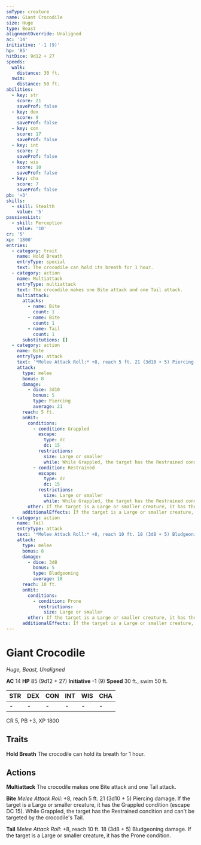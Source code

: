 ```yaml
---
smType: creature
name: Giant Crocodile
size: Huge
type: Beast
alignmentOverride: Unaligned
ac: '14'
initiative: '-1 (9)'
hp: '85'
hitDice: 9d12 + 27
speeds:
  walk:
    distance: 30 ft.
  swim:
    distance: 50 ft.
abilities:
  - key: str
    score: 21
    saveProf: false
  - key: dex
    score: 9
    saveProf: false
  - key: con
    score: 17
    saveProf: false
  - key: int
    score: 2
    saveProf: false
  - key: wis
    score: 10
    saveProf: false
  - key: cha
    score: 7
    saveProf: false
pb: '+3'
skills:
  - skill: Stealth
    value: '5'
passivesList:
  - skill: Perception
    value: '10'
cr: '5'
xp: '1800'
entries:
  - category: trait
    name: Hold Breath
    entryType: special
    text: The crocodile can hold its breath for 1 hour.
  - category: action
    name: Multiattack
    entryType: multiattack
    text: The crocodile makes one Bite attack and one Tail attack.
    multiattack:
      attacks:
        - name: Bite
          count: 1
        - name: Bite
          count: 1
        - name: Tail
          count: 1
      substitutions: []
  - category: action
    name: Bite
    entryType: attack
    text: '*Melee Attack Roll:* +8, reach 5 ft. 21 (3d10 + 5) Piercing damage. If the target is a Large or smaller creature, it has the Grappled condition (escape DC 15). While Grappled, the target has the Restrained condition and can''t be targeted by the crocodile''s Tail.'
    attack:
      type: melee
      bonus: 8
      damage:
        - dice: 3d10
          bonus: 5
          type: Piercing
          average: 21
      reach: 5 ft.
      onHit:
        conditions:
          - condition: Grappled
            escape:
              type: dc
              dc: 15
            restrictions:
              size: Large or smaller
              while: While Grappled, the target has the Restrained condition
          - condition: Restrained
            escape:
              type: dc
              dc: 15
            restrictions:
              size: Large or smaller
              while: While Grappled, the target has the Restrained condition
        other: If the target is a Large or smaller creature, it has the Grappled condition (escape DC 15). While Grappled, the target has the Restrained condition and can't be targeted by the crocodile's Tail.
      additionalEffects: If the target is a Large or smaller creature, it has the Grappled condition (escape DC 15). While Grappled, the target has the Restrained condition and can't be targeted by the crocodile's Tail.
  - category: action
    name: Tail
    entryType: attack
    text: '*Melee Attack Roll:* +8, reach 10 ft. 18 (3d8 + 5) Bludgeoning damage. If the target is a Large or smaller creature, it has the Prone condition.'
    attack:
      type: melee
      bonus: 8
      damage:
        - dice: 3d8
          bonus: 5
          type: Bludgeoning
          average: 18
      reach: 10 ft.
      onHit:
        conditions:
          - condition: Prone
            restrictions:
              size: Large or smaller
        other: If the target is a Large or smaller creature, it has the Prone condition.
      additionalEffects: If the target is a Large or smaller creature, it has the Prone condition.
---
```


# Giant Crocodile
*Huge, Beast, Unaligned*

**AC** 14
**HP** 85 (9d12 + 27)
**Initiative** -1 (9)
**Speed** 30 ft., swim 50 ft.

| STR | DEX | CON | INT | WIS | CHA |
| --- | --- | --- | --- | --- | --- |
| - | - | - | - | - | - |

CR 5, PB +3, XP 1800

## Traits

**Hold Breath**
The crocodile can hold its breath for 1 hour.

## Actions

**Multiattack**
The crocodile makes one Bite attack and one Tail attack.

**Bite**
*Melee Attack Roll:* +8, reach 5 ft. 21 (3d10 + 5) Piercing damage. If the target is a Large or smaller creature, it has the Grappled condition (escape DC 15). While Grappled, the target has the Restrained condition and can't be targeted by the crocodile's Tail.

**Tail**
*Melee Attack Roll:* +8, reach 10 ft. 18 (3d8 + 5) Bludgeoning damage. If the target is a Large or smaller creature, it has the Prone condition.
